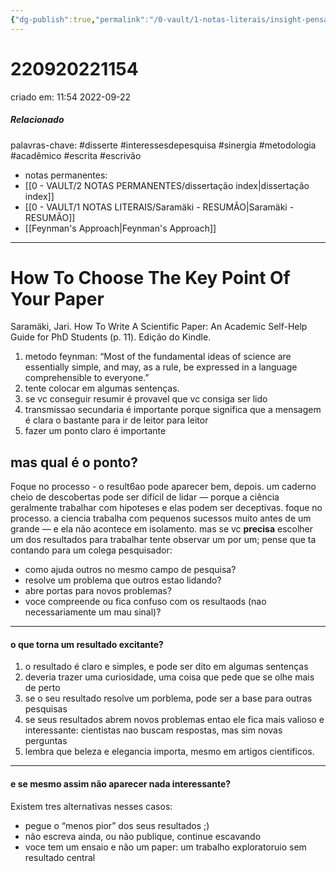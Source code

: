 ```yaml
---
{"dg-publish":true,"permalink":"/0-vault/1-notas-literais/insight-pensamento-e-meditacao/how-to-choose-the-key-point-of-your-pap/","tags":["disserte","interessesdepesquisa","sinergia","metodologia","acadêmico","escrita","escrivão"],"dgHomeLink":true,"dgShowLocalGraph":true,"dgShowFileTree":true,"dgEnableSearch":true}
---
```


# 220920221154
criado em: 11:54 2022-09-22
##### Relacionado
palavras-chave: #disserte #interessesdepesquisa #sinergia #metodologia #acadêmico #escrita #escrivão 
- notas permanentes: 
- [[0 - VAULT/2 NOTAS PERMANENTES/dissertação index\|dissertação index]]
- [[0 - VAULT/1 NOTAS LITERAIS/Saramäki - RESUMÃO\|Saramäki - RESUMÃO]]
- [[Feynman's Approach\|Feynman's Approach]]

---

# How To Choose The Key Point Of Your Paper

Saramäki, Jari. How To Write A Scientific Paper: An Academic Self-Help Guide for PhD Students (p. 11). Edição do Kindle. 

1. metodo feynman: “Most of the fundamental ideas of science are essentially simple, and may, as a rule, be expressed in a language comprehensible to everyone.”
2. tente colocar em algumas sentenças. 
3. se vc conseguir resumir é provavel que vc consiga ser lido
4. transmissao secundaria é importante porque significa que a mensagem é clara o bastante para ir de leitor para leitor
5. fazer um ponto claro é importante

## mas qual é o ponto?
Foque no processo - o result6ao pode aparecer bem, depois.
um caderno cheio de descobertas pode ser difícil de lidar — porque a ciência geralmente trabalhar com hipoteses e elas podem ser deceptivas.
foque no processo.  a ciencia trabalha com pequenos sucessos muito antes de um grande — e ela não acontece em isolamento.
mas se vc **precisa** escolher um dos resultados para trabalhar tente observar um por um; pense que ta contando para um colega pesquisador: 
- como ajuda outros no mesmo campo de pesquisa?
- resolve um problema que outros estao lidando?
- abre portas para novos problemas?
- voce compreende ou fica confuso com os resultaods (nao necessariamente um mau sinal)?

---
#### o que torna um resultado excitante?
1. o resultado é claro e simples, e pode ser dito em algumas sentenças
2. deveria trazer uma curiosidade, uma coisa que pede que se olhe mais de perto
3. se o seu resultado resolve um porblema, pode ser a base para outras pesquisas
4. se seus resultados abrem novos problemas entao ele fica mais valioso e interessante: cientistas nao buscam respostas, mas sim novas perguntas
5. lembra que beleza e elegancia importa, mesmo em artigos cientificos. 
---
#### e se mesmo assim não aparecer nada interessante?

Existem tres alternativas nesses casos:
- pegue o “menos pior” dos seus resultados ;)
- não escreva ainda, ou não publique, continue escavando
- voce tem um ensaio e não um paper: um trabalho exploratoruio sem resultado central 